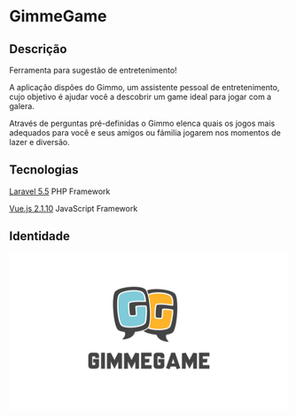 # GimmeGame

## Descrição

Ferramenta para sugestão de entretenimento!

A aplicação dispões do Gimmo, um assistente pessoal de entretenimento, cujo objetivo é ajudar você a descobrir um game ideal para jogar com a galera.

Através de perguntas pré-definidas o Gimmo elenca quais os jogos mais adequados para você e seus amigos ou fámilia jogarem nos momentos de lazer e diversão.

## Tecnologias

[Laravel 5.5](https://laravel.com/docs/5.5) PHP Framework

[Vue.js 2.1.10](https://vuejs.org/v2/guide/) JavaScript Framework

## Identidade

![logo](https://raw.githubusercontent.com/lucaslioli/code-race-iv/master/docs/GimmeGame_Logo01.png)